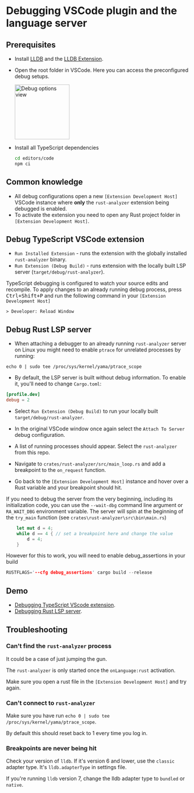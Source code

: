 # Debugging VSCode plugin and the language server

## Prerequisites

* Install [LLDB](https://lldb.llvm.org/) and the [LLDB Extension](https://marketplace.visualstudio.com/items?itemName=vadimcn.vscode-lldb).
* Open the root folder in VSCode. Here you can access the preconfigured debug setups.

  <img height=150px src="https://user-images.githubusercontent.com/36276403/74611090-92ec5380-5101-11ea-8a41-598f51f3f3e3.png" alt="Debug options view">

* Install all TypeScript dependencies

  ```bash
  cd editors/code
  npm ci
  ```

## Common knowledge

* All debug configurations open a new `[Extension Development Host]` VSCode instance
where **only** the `rust-analyzer` extension being debugged is enabled.
* To activate the extension you need to open any Rust project folder in `[Extension Development Host]`.

## Debug TypeScript VSCode extension

* `Run Installed Extension` - runs the extension with the globally installed `rust-analyzer` binary.
* `Run Extension (Debug Build)` - runs extension with the locally built LSP server (`target/debug/rust-analyzer`).

TypeScript debugging is configured to watch your source edits and recompile.
To apply changes to an already running debug process, press <kbd>Ctrl+Shift+P</kbd> and run the following command in your `[Extension Development Host]`

```
> Developer: Reload Window
```

## Debug Rust LSP server

* When attaching a debugger to an already running `rust-analyzer` server on Linux you might need to enable `ptrace` for unrelated processes by running:

```shell
echo 0 | sudo tee /proc/sys/kernel/yama/ptrace_scope
```

* By default, the LSP server is built without debug information. To enable it, you'll need to change `Cargo.toml`:

```toml
[profile.dev]
debug = 2
```

* Select `Run Extension (Debug Build)` to run your locally built `target/debug/rust-analyzer`.

* In the original VSCode window once again select the `Attach To Server` debug configuration.

* A list of running processes should appear. Select the `rust-analyzer` from this repo.

* Navigate to `crates/rust-analyzer/src/main_loop.rs` and add a breakpoint to the `on_request` function.

* Go back to the `[Extension Development Host]` instance and hover over a Rust variable and your breakpoint should hit.

If you need to debug the server from the very beginning, including its initialization code, you can use the `--wait-dbg` command line argument or `RA_WAIT_DBG` environment variable. The server will spin at the beginning of the `try_main` function (see `crates\rust-analyzer\src\bin\main.rs`)

```rust
    let mut d = 4;
    while d == 4 { // set a breakpoint here and change the value
        d = 4;
    }
```

However for this to work, you will need to enable debug_assertions in your build

```rust
RUSTFLAGS='--cfg debug_assertions' cargo build --release
```

## Demo

* [Debugging TypeScript VScode extension](https://www.youtube.com/watch?v=T-hvpK6s4wM).
* [Debugging Rust LSP server](https://www.youtube.com/watch?v=EaNb5rg4E0M).

## Troubleshooting

### Can't find the `rust-analyzer` process

It could be a case of just jumping the gun.

The `rust-analyzer` is only started once the `onLanguage:rust` activation.

Make sure you open a rust file in the `[Extension Development Host]` and try again.

### Can't connect to `rust-analyzer`

Make sure you have run `echo 0 | sudo tee /proc/sys/kernel/yama/ptrace_scope`.

By default this should reset back to 1 every time you log in.

### Breakpoints are never being hit

Check your version of `lldb`. If it's version 6 and lower, use the `classic` adapter type.
It's `lldb.adapterType` in settings file.

If you're running `lldb` version 7, change the lldb adapter type to `bundled` or `native`.
